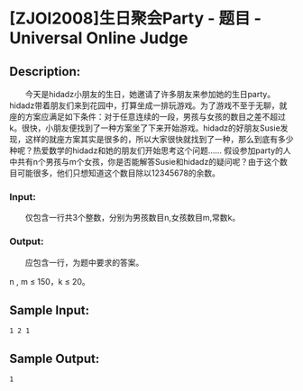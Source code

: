# [ZJOI2008]生日聚会Party - 题目 - Universal Online Judge

## Description: 

　　今天是hidadz小朋友的生日，她邀请了许多朋友来参加她的生日party。 hidadz带着朋友们来到花园中，打算坐成一排玩游戏。为了游戏不至于无聊，就座的方案应满足如下条件：对于任意连续的一段，男孩与女孩的数目之差不超过k。很快，小朋友便找到了一种方案坐了下来开始游戏。hidadz的好朋友Susie发现，这样的就座方案其实是很多的，所以大家很快就找到了一种，那么到底有多少种呢？热爱数学的hidadz和她的朋友们开始思考这个问题…… 假设参加party的人中共有n个男孩与m个女孩，你是否能解答Susie和hidadz的疑问呢？由于这个数目可能很多，他们只想知道这个数目除以12345678的余数。

### Input: 

　　仅包含一行共3个整数，分别为男孩数目n,女孩数目m,常数k。

### Output: 

　　应包含一行，为题中要求的答案。

n , m ≤ 150，k ≤ 20。 


## Sample Input: 
```
1 2 1
```

## Sample Output: 
```
1
```
